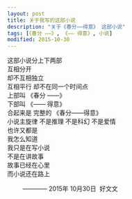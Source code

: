 ```yaml
---
layout: post
title: 关于我写的这部小说
description: "关于《春分——得意》 这部小说"
tags: [《春分 ——》, 《—— 得意》, 小说]
modified: 2015-10-30
---
```


这部小说分上下两部  
互相分开  
却不互相独立  
互相平行
却不在同一个时间点  
上部叫 《春分 ——》  
下部叫 《—— 得意》  
合起来是
完整的 《春分——得意》  
小说主旋律
不是推理 不是科幻 不是爱情  
也许又都是  
我怎么知道  
我只是在写小说  
不是在讲故事  
故事已经在心里  
而小说还在路上  

&nbsp;&nbsp;&nbsp;&nbsp;&nbsp;&nbsp;&nbsp;&nbsp;  ———— 2015年 10月30日 &nbsp;好文文


